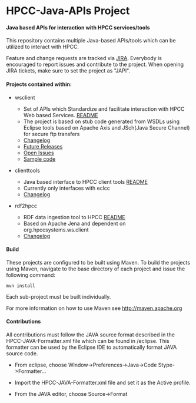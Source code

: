 HPCC-Java-APIs Project
=======================

#### Java based APIs for interaction with HPCC services/tools

This repository contains multiple Java-based APIs/tools which can be utilized to interact with HPCC.

Feature and change requests are tracked via [JIRA](https://track.hpccsystems.com/secure/Dashboard.jspa).
Everybody is encouraged to report issues and contribute to the project. When opening JIRA tickets, make sure to set the project as "JAPI".

#### Projects contained within:
- wsclient
  - Set of APIs which Standardize and facilitate interaction with HPCC Web based Services. [README](https://github.com/hpcc-systems/HPCC-JAPIs/blob/master/wsclient/README.md)
  - The project is based on stub code generated from WSDLs using Eclipse tools based on Apache Axis and JSch(Java Secure Channel) for secure ftp transfers
  - [Changelog](https://github.com/hpcc-systems/HPCC-JAPIs/blob/master/wsclient/README.md#changelog)
  - [Future Releases](https://github.com/hpcc-systems/HPCC-JAPIs/blob/master/wsclient/README.md#future-releases)
  - [Open Issues](https://track.hpccsystems.com/issues/?jql=project%20%3D%20JAPI%20AND%20status%20%3D%20Open)
  - [Sample code](https://github.com/hpcc-systems/HPCC-JAPIs/blob/master/wsclient/src/test/java/org/hpccsystems/ws/client/platform/test/PlatformTester.java)

- clienttools
  - Java based interface to HPCC client tools [README](https://github.com/hpcc-systems/HPCC-JAPIs/blob/master/clienttools/README.md)
  - Currently only interfaces with eclcc
  - [Changelog](https://github.com/hpcc-systems/HPCC-JAPIs/blob/master/clienttools/README.md#changelog)

- rdf2hpcc
  - RDF data ingestion tool to HPCC [README](https://github.com/hpcc-systems/HPCC-JAPIs/blob/master/rdf2hpcc/README.md)
  - Based on Apache Jena and dependent on org.hpccsystems.ws.client
  - [Changelog](https://github.com/hpcc-systems/HPCC-JAPIs/blob/master/rdf2hpcc/README.md#changelog)

#### Build
These projects are configured to be built using Maven. To build the projects using Maven, navigate to the base directory of each project and issue the following command:

`mvn install`

Each sub-project must be built individually.

For more information on how to use Maven see http://maven.apache.org

#### Contributions

All contributions must follow the JAVA source format described in the HPCC-JAVA-Formatter.xml file which can be found in /eclipse.
This formatter can be used by the Eclipse IDE to automatically format JAVA source code.

- From eclipse, choose Window->Preferences->Java->Code Stype->Formatter...

- Import the HPCC-JAVA-Formatter.xml file and set it as the Active profile.

- From the JAVA editor, choose Source->Format
